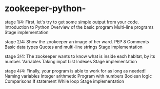 # zookeeper-python-
stage 1/4:
First, let's try to get some simple output from your code.
Introduction to Python
Overview of the basic program
Multi-line programs
Stage implementation


stage 2/4:
Show the zookeeper an image of her ward.
PEP 8
Comments
Basic data types
Quotes and multi-line strings
Stage implementation


stage 3/4:
The zookeeper wants to know what is inside each habitat, by its number.
Variables
Taking input
List
Indexes
Stage implementation


stage 4/4:
Finally, your program is able to work for as long as needed!
Naming variables
Integer arithmetic
Program with numbers
Boolean logic
Comparisons
If statement
While loop
Stage implementation
